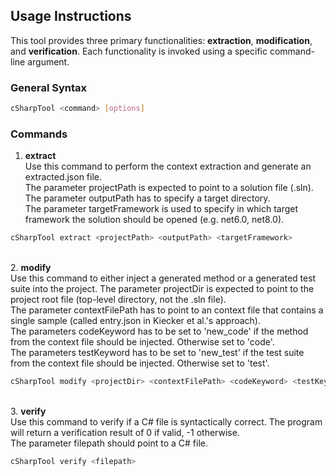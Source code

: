 ## Usage Instructions

This tool provides three primary functionalities: **extraction**, **modification**, and **verification**. Each functionality is invoked using a specific command-line argument.

### General Syntax
```bash
cSharpTool <command> [options]
```

### Commands

1. **extract**  
Use this command to perform the context extraction and generate an extracted.json file.  
The parameter projectPath is expected to point to a solution file (.sln).  
The parameter outputPath has to specify a target directory.  
The parameter targetFramework is used to specify in which target framework the solution should be opened (e.g. net6.0, net8.0).  
```bash
cSharpTool extract <projectPath> <outputPath> <targetFramework>
```
&nbsp;  
2. **modify**  
Use this command to either inject a generated method or a generated test suite into the project.
The parameter projectDir is expected to point to the project root file (top-level directory, not the .sln file).  
The parameter contextFilePath has to point to an context file that contains a single sample (called entry.json in Kiecker et al.'s approach).  
The parameters codeKeyword has to be set to 'new_code' if the method from the context file should be injected. Otherwise set to 'code'.  
The parameters testKeyword has to be set to 'new_test' if the test suite from the context file should be injected. Otherwise set to 'test'.
```bash
cSharpTool modify <projectDir> <contextFilePath> <codeKeyword> <testKeyword>
```
&nbsp;  
3. **verify**  
Use this command to verify if a C\# file is syntactically correct. The program will return a verification result of 0 if valid, -1 otherwise.  
The parameter filepath should point to a C\# file.
```bash
cSharpTool verify <filepath>
```
